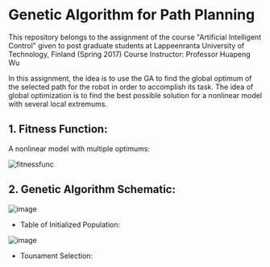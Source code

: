 # Genetic Algorithm for Path Planning

This repository belongs to the assignment of the course "Artificial Intelligent Control" given to post graduate students at Lappeenranta University of Technology, Finland (Spring 2017) Course Instructor: Professor Huapeng Wu


In this assignment, the idea is to use the GA to find the global optimum of the selected path for the robot in order to accomplish its task. The idea of global optimization is to find the best possible solution for a nonlinear model with several local extremums.

## 1. Fitness Function:
A nonlinear model with multiple optimums:

![fitnessfunc](https://cloud.githubusercontent.com/assets/11946010/25102607/ce6ae81a-23c1-11e7-86c6-4338a6048100.jpg)

## 2. Genetic Algorithm Schematic:

![image](https://cloud.githubusercontent.com/assets/11946010/25102690/3c828b1e-23c2-11e7-981e-5b57f35cfe59.png)

* Table of Initialized Population:

![image](https://cloud.githubusercontent.com/assets/11946010/25102860/e18ac536-23c2-11e7-852f-3fe3ab12ce4f.png)

* Tounament Selection:

